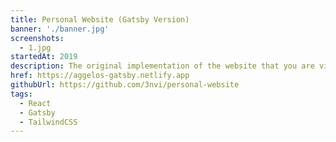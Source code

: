 ```yaml
---
title: Personal Website (Gatsby Version)
banner: './banner.jpg'
screenshots:
  - 1.jpg
startedAt: 2019
description: The original implementation of the website that you are viewing right now, originally written in Gatsby.
href: https://aggelos-gatsby.netlify.app
githubUrl: https://github.com/3nvi/personal-website
tags:
  - React
  - Gatsby
  - TailwindCSS
---
```

